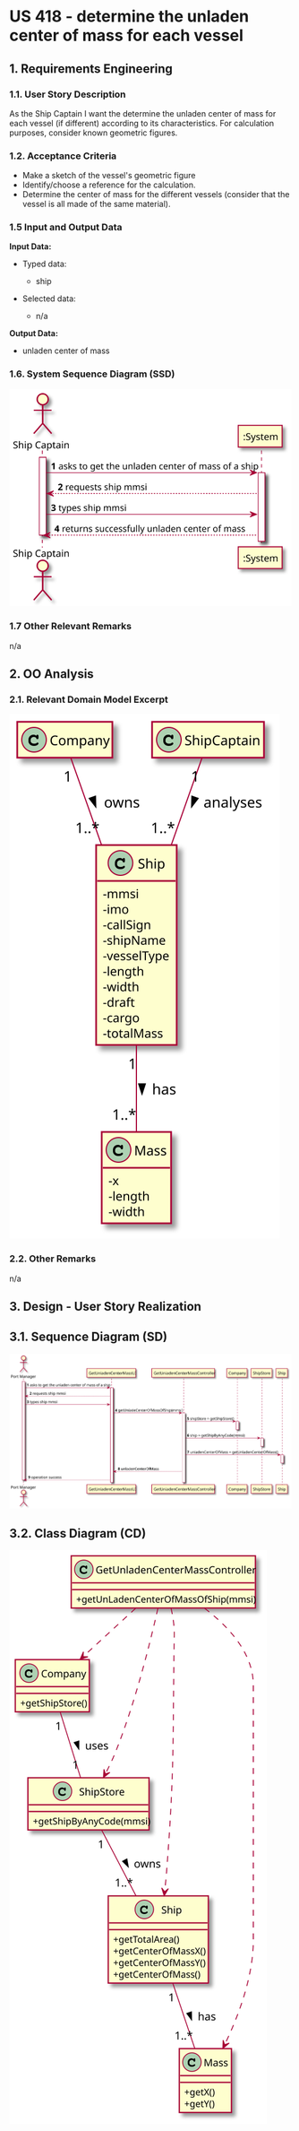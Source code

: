 # US 418 - determine the unladen center of mass for each vessel

## 1. Requirements Engineering

### 1.1. User Story Description

As the Ship Captain I want the determine the unladen center of mass for each
vessel (if different) according to its characteristics. For calculation purposes, consider
known geometric figures.

### 1.2. Acceptance Criteria

* Make a sketch of the vessel's geometric figure
* Identify/choose a reference for the calculation.
* Determine the center of mass for the different vessels (consider that the
  vessel is all made of the same material).


### 1.5 Input and Output Data

**Input Data:**

* Typed data:
    * ship

* Selected data:
    * n/a


**Output Data:**

* unladen center of mass


### 1.6. System Sequence Diagram (SSD)

![US418-SSD](US418_SSD.svg)


### 1.7 Other Relevant Remarks

n/a


## 2. OO Analysis

### 2.1. Relevant Domain Model Excerpt

![US418-MD](US418_DM.svg)

### 2.2. Other Remarks

n/a



## 3. Design - User Story Realization

## 3.1. Sequence Diagram (SD)

![US418-SD](US418_SD.svg)

## 3.2. Class Diagram (CD)

![US418-CD](US418_CD.svg)

